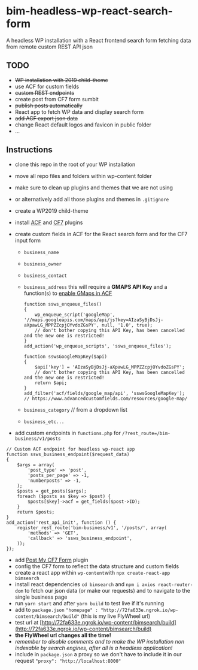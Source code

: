 # bim-headless-wp-react-search-form

A headless WP installation with a React frontend search form fetching data from remote custom REST API json

## TODO

- ~~WP installation with 2019 child-theme~~
- use ACF for custom fields
- ~~custom REST endpoints~~
- create post from CF7 form sumbit
- ~~publish posts automatically~~
- React app to fetch WP data and display search form
- ~~add ACF export json data~~
- change React default logos and favicon in public folder
- ...

## Instructions

- clone this repo in the root of your WP installation
- move all repo files and folders within wp-content folder
- make sure to clean up plugins and themes that we are not using
- or alternatively add all those plugins and themes in `.gitignore`
- create a WP2019 child-theme
- install [ACF](https://wordpress.org/plugins/advanced-custom-fields/) and [CF7](https://wordpress.org/plugins/contact-form-7/) plugins
- create custom fields in ACF for the React search form and for the CF7 input form

  - `business_name`
  - `business_owner`
  - `business_contact`
  - `business_address` this will require a **GMAPS API Key** and a function(s) to [enable GMaps in ACF](https://www.advancedcustomfields.com/resources/google-map/)

    ```
    function ssws_enqueue_files()
    {
        wp_enqueue_script('googleMap', '//maps.googleapis.com/maps/api/js?key=AIzaSyBjDsJj-aXpawLG_MPPZZcpjOYvdoZGsPY', null, '1.0', true);
        // don't bother copying this API Key, has been cancelled and the new one is restricted!
    }
    add_action('wp_enqueue_scripts', 'ssws_enqueue_files');

    function sswsGoogleMapKey($api)
    {
        $api['key'] = 'AIzaSyBjDsJj-aXpawLG_MPPZZcpjOYvdoZGsPY';
        // don't bother copying this API Key, has been cancelled and the new one is restricted!
        return $api;
    }
    add_filter('acf/fields/google_map/api', 'sswsGoogleMapKey');
    // https://www.advancedcustomfields.com/resources/google-map/
    ```

  - `business_category` // from a dropdown list
  - `business_etc...`

- add custom endpoints in `functions.php` for `/?rest_route=/bim-business/v1/posts`

```
// Custom ACF endpoint for headless wp-react app
function ssws_business_endpoint($request_data)
{
    $args = array(
        'post_type' => 'post',
        'posts_per_page' => -1,
        'numberposts' => -1,
    );
    $posts = get_posts($args);
    foreach ($posts as $key => $post) {
        $posts[$key]->acf = get_fields($post->ID);
    }
    return $posts;
}
add_action('rest_api_init', function () {
    register_rest_route('bim-business/v1', '/posts/', array(
        'methods' => 'GET',
        'callback' => 'ssws_business_endpoint',
    ));
});
```

- add [Post My CF7 Form](https://wordpress.org/plugins/post-my-contact-form-7/) plugin
- config the CF7 form to reflect the data structure and custom fields
- create a react app within `wp-content`with `npx create-react-app bimsearch`
- install react dependencies `cd bimsearch` and `npm i axios react-router-dom` to fetch our json data (or make our requests) and to navigate to the single business page
- run `yarn start` and after `yarn build` to test live if it's running
- add to `package.json` `"homepage" : "http://72fa633e.ngrok.io/wp-content/bimsearch/build"` (this is my live FlyWheel url)
- test url at [http://72fa633e.ngrok.io/wp-content/bimsearch/build](http://72fa633e.ngrok.io/wp-content/bimsearch/build)
- **the FlyWheel url changes all the time!**
- _remember to disable comments and to make the WP installation non indexable by search engines, after all is a headless application!_
- include in `package.json` a proxy so we don't have to include it in our request `"proxy": "http://localhost:8000"`
